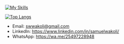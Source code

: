 
[![My Skills](https://skillicons.dev/icons?i=kotlin,java,dart,androidstudio,flutter,git,github,firebase,linux)](https://skillicons.dev)

[![Top Langs](https://github-readme-stats.vercel.app/api/top-langs/?username=SamuelWakoli&theme=omni&layout=compact&langs_count=8&access_token=<PAT>)](https://github.com/SamuelWakoli/github-readme-stats)

<!-- [![Samuel Wakoli's GitHub stats](https://github-readme-stats.vercel.app/api?username=SamuelWakoli&show_icons=true&theme=radical)](https://github.com/SamuelWakoli/github-readme-stats) -->

- Email: swwakoli@gmail.com
- LinkedIn: https://www.linkedin.com/in/samuelwakoli/
- WhatsApp: https://wa.me/25497228948
